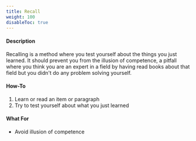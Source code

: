 ```yaml
---
title: Recall
weight: 100
disableToc: true
---
```


#### Description

Recalling is a method where you test yourself about the things you just
learned. It should prevent you from the illusion of competence, a pitfall where
you think you are an expert in a field by having read books about that field
but you didn't do any problem solving yourself.

#### How-To

1. Learn or read an item or paragraph
2. Try to test yourself about what you just learned

#### What For

* Avoid illusion of competence
